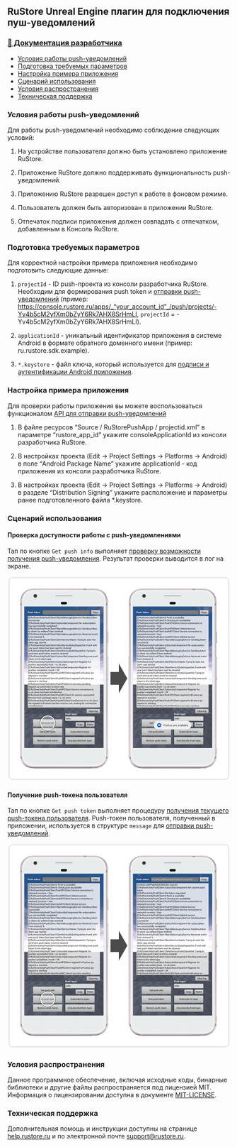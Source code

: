 ## RuStore Unreal Engine плагин для подключения пуш-уведомлений

### [🔗 Документация разработчика][10]

- [Условия работы push-уведомлений](#Условия-работы-push-уведомлений)
- [Подготовка требуемых параметров](#Подготовка-требуемых-параметров)
- [Настройка примера приложения](#Настройка-примера-приложения)
- [Сценарий использования](#Сценарий-использования)
- [Условия распространения](#Условия-распространения)
- [Техническая поддержка](#Техническая-поддержка)


### Условия работы push-уведомлений

Для работы push-уведомлений необходимо соблюдение следующих условий:

1. На устройстве пользователя должно быть установлено приложение RuStore.

2. Приложение RuStore должно поддерживать функциональность push-уведомлений.

3. Приложению RuStore разрешен доступ к работе в фоновом режиме.

4. Пользователь должен быть авторизован в приложении RuStore.

5. Отпечаток подписи приложения должен совпадать с отпечатком, добавленным в Консоль RuStore.


### Подготовка требуемых параметров

Для корректной настройки примера приложения необходимо подготовить следующие данные:

1. `projectId` - ID push-проекта из консоли разработчика RuStore. Необходим для формирования push token и [отправки push-уведомлений](https://www.rustore.ru/help/sdk/push-notifications/send-push-notifications) (пример: https://console.rustore.ru/apps/_“your_account_id”_/push/projects/-Yv4b5cM2yfXm0bZyY6Rk7AHX8SrHmLI, `projectId` = -Yv4b5cM2yfXm0bZyY6Rk7AHX8SrHmLI).

2. `applicationId` - уникальный идентификатор приложения в системе Android в формате обратного доменного имени (пример: ru.rustore.sdk.example).

3. `*.keystore` - файл ключа, который используется для [подписи и аутентификации Android приложения](https://www.rustore.ru/help/developers/publishing-and-verifying-apps/app-publication/apk-signature/).


### Настройка примера приложения

Для проверки работы приложения вы можете воспользоваться функционалом [API для отправки push-уведомлений](https://www.rustore.ru/help/sdk/push-notifications/send-push-notifications)

1. В файле ресурсов “Source / RuStorePushApp / projectid.xml” в параметре “rustore_app_id” укажите consoleApplicationId из консоли разработчика RuStore.

2. В настройках проекта (Edit → Project Settings → Platforms → Android) в поле “Android Package Name” укажите applicationId - код приложения из консоли разработчика RuStore.

3. В настройках проекта (Edit → Project Settings → Platforms → Android) в разделе “Distribution Signing” укажите расположение и параметры ранее подготовленного файла *.keystore.


### Сценарий использования

#### Проверка доступности работы с push-уведомлениями

Тап по кнопке `Get push info` выполняет [проверку возможности получения push-уведомления][20]. Результат проверки выводится в лог на экране.

![Проверка доступности работы с push-уведомлениями](images/01_check_push_availability.png)


#### Получение push-токена пользователя

Тап по кнопке `Get push token` выполняет процедуру [получения текущего push-токена пользователя][30]. Push-токен пользователя, полученный в приложении, используется в структуре `message` для [отправки push-уведомлений](https://www.rustore.ru/help/sdk/push-notifications/send-push-notifications).

![Получение push-токена пользователя](images/02_get_push_token.png)


### Условия распространения

Данное программное обеспечение, включая исходные коды, бинарные библиотеки и другие файлы распространяется под лицензией MIT. Информация о лицензировании доступна в документе [MIT-LICENSE](../MIT-LICENSE.txt).


### Техническая поддержка

Дополнительная помощь и инструкции доступны на странице [help.rustore.ru](https://help.rustore.ru/) и по электронной почте [support@rustore.ru](mailto:support@rustore.ru).

[10]: https://www.rustore.ru/help/sdk/push-notifications/unreal/6-10-0
[20]: https://www.rustore.ru/help/sdk/push-notifications/unreal/6-10-0#get-push-check
[30]: https://www.rustore.ru/help/sdk/push-notifications/unreal/6-10-0#get-push-token
